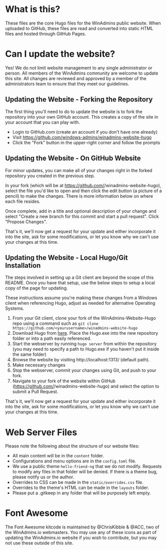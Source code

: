 # What is this?

These files are the core Hugo files for the WinAdmins public website.  When uploaded to GitHub, these files are read and converted into static HTML files and hosted through GitHub Pages.

# Can I update the website?

Yes!  We do not limit website management to any single administrator or person.  All members of the WinAdmins community are welcome to update this site.  All changes are reviewed and approved by a member of the administrators team to ensure that they meet our guidelines.

## Updating the Website - Forking the Repository

The first thing you'll need to do to update the website is to fork the repository into your own GitHub account.  This creates a copy of the site in your account that you can play with.

- Login to GitHub.com (create an account if you don't have one already)
- Visit https://github.com/windows-admins/winadmins-website-hugo
- Click the "Fork" button in the upper-right corner and follow the prompts

## Updating the Website - On GitHub Website

For minor updates, you can make all of your changes right in the forked repository you created in the previous step.

In your fork (which will be at https://github.com/<yourusername>/winadmins-website-hugo), select the file you'd like to open and then click the edit button (a picture of a pencil) to make the changes.  There is more information below on where each file resides.

Once complete, add in a title and optional description of your change and select "Create a new branch for this commit and start a pull request".  Click "Propose Changes".

That's it, we'll now get a request for your update and either incorporate it into the site, ask for some modifications, or let you know why we can't use your changes at this time.

## Updating the Website - Local Hugo/Git Installation

The steps involved in setting up a Git client are beyond the scope of this README.  Once you have that setup, use the below steps to setup a local copy of the page for updating.

These instructions assume you're making these changes from a Windows client when referencing Hugo, adjust as needed for alternative Operating Systems.

1. From your Git client, clone your fork of the WinAdmins-Website-Hugo repo using a command such as `git clone https://github.com/<yourusername>/winadmins-website-hugo`
2. Download Hugo from [here](https://github.com/gohugoio/hugo/releases).  Place the Hugo.exe into the new repository folder or into a path easily referenced.
3. Start the webserver by running `hugo server` from within the repository (you may need to specify a path to Hugo.exe if you haven't put it inside the same folder)
4. Browse the website by visiting http://localhost:1313/ (default path).
5. Make necessary changes
6. Stop the webserver, commit your changes using Git, and push to your fork.
7. Navigate to your fork of the website within GitHub (https://github.com/<yourusername>/winadmins-website-hugo) and select the option to submit a Pull Request.

That's it, we'll now get a request for your update and either incorporate it into the site, ask for some modifications, or let you know why we can't use your changes at this time.

# Web Server Files

Please note the following about the structure of our website files:

- All main content will be in the `content` folder.
- Configurations and menu options are in the `config.toml` file.
- We use a public theme `hello-friend-ng` that we do not modify.  Requests to modify any files in that folder will be denied. If there is a theme bug, please notify us or the author.
- Overrides to CSS can be made in the `static/overrides.css` file.
- Overrides to the theme's HTML can be made in the `layouts` folder.
- Please put a .gitkeep in any folder that will be purposely left empty.

# Font Awesome

The Font Awesome kitcode is maintained by @ChrisKibble & @ACC, two of the WinAdmins.io webmasters.  You may use any of these icons as part of updating the WinAdmins.io website if you wish to contribute, but you may not use these outside of this site.